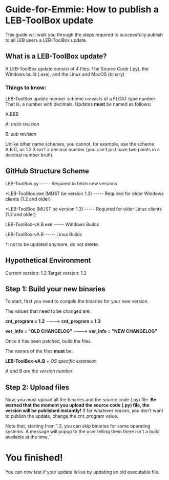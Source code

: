 # Guide-for-Emmie: How to publish a LEB-ToolBox update
This guide will walk you through the steps required to successfully publish to all LEB users a LEB-ToolBox update.


## What is a LEB-ToolBox update?
A LEB-ToolBox update consist of 4 files: The Source Code (.py), the Windows build (.exe), and the Linux and MacOS (binary)


### Things to know:
LEB-ToolBox update number scheme consists of a FLOAT type number. That is, a number with decimals.
Updates __must__ be named as follows:

A.BBB


_A: main revision_

_B: sub revision_

Unlike other name schemes, you cannot, for example, use the scheme A.B.C, as 1.2.3 isn't a decimal number (you can't just have two points in a decimal number bruh).


## GitHub Structure Scheme
LEB-ToolBox.py  -----  Required to fetch new versions

*LEB-ToolBox.exe (MUST be version 1.3)  -----  Required for older Windows clients (1.2 and older)

*LEB-ToolBox (MUST be version 1.3)  -----  Required for older Linux clients (1.2 and older)

LEB-ToolBox-vA.B.exe  -----  Windows Builds

LEB-ToolBox-vA.B  -----  Linux Builds

*: not to be updated anymore, do not delete.


## Hypothetical Environment
Current version: 1.2
Target version: 1.3


## Step 1: Build your __new__ binaries
To start, first you need to compile the binaries for your new version.

The values that need to be changed are:

__cnt_program = 1.2__ ----> __cnt_program = 1.3__

__ver_info = "OLD CHANGELOG"__ ----> __ver_info = "NEW CHANGELOG"__

Once it has been patched, build the files.

The names of the files __must__ be:

__LEB-ToolBox-vA.B__ _+ OS specific extension_

_A and B are the version number_


## Step 2: Upload files
Now, you must upload all the binaries and the source code (.py) file.
__Be warned that the moment you upload the source code (.py) file, the version will be published instantly!__
If for whatever reason, you don't want to publish the update, change the cnt_program value.

Note that, starting from 1.3, you can skip binaries for some operating systems. A message will popup to the user telling them there isn't a build available at the time.``


# You finished!
You can now test if your update is live by updating an old executable file.
